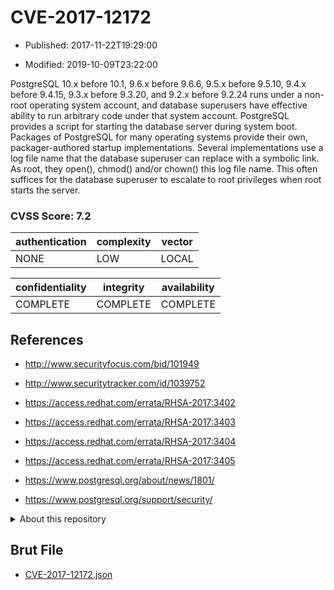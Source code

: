 # CVE-2017-12172

- Published: 2017-11-22T19:29:00

- Modified: 2019-10-09T23:22:00

PostgreSQL 10.x before 10.1, 9.6.x before 9.6.6, 9.5.x before 9.5.10, 9.4.x before 9.4.15, 9.3.x before 9.3.20, and 9.2.x before 9.2.24 runs under a non-root operating system account, and database superusers have effective ability to run arbitrary code under that system account. PostgreSQL provides a script for starting the database server during system boot. Packages of PostgreSQL for many operating systems provide their own, packager-authored startup implementations. Several implementations use a log file name that the database superuser can replace with a symbolic link. As root, they open(), chmod() and/or chown() this log file name. This often suffices for the database superuser to escalate to root privileges when root starts the server.

### CVSS Score: **7.2**

| authentication | complexity | vector |
| --- | --- | --- |
| NONE | LOW | LOCAL |

| confidentiality | integrity | availability |
| --- | --- | --- |
| COMPLETE | COMPLETE | COMPLETE |

## References

* http://www.securityfocus.com/bid/101949

* http://www.securitytracker.com/id/1039752

* https://access.redhat.com/errata/RHSA-2017:3402

* https://access.redhat.com/errata/RHSA-2017:3403

* https://access.redhat.com/errata/RHSA-2017:3404

* https://access.redhat.com/errata/RHSA-2017:3405

* https://www.postgresql.org/about/news/1801/

* https://www.postgresql.org/support/security/

<details>
<summary>About this repository</summary> 

  This repository is part of the project [Live Hack CVE](https://github.com/Live-Hack-CVE). Main website can be found [www.live-hack.org](https://www.live-hack.org) 
  
  Made by [Sn0wAlice](https://github.com/Sn0wAlice) for the people that care about security and need to have a feed of the latest CVEs. Hope you enjoy it, don't forget to star the repo and follow me on [Twitter](https://twitter.com/Sn0wAlice) and [Github](https://github.com/Sn0wAlice). And that is my [personnal website](https://www.alice-snow.me/)

  - [Home Page](https://github.com/Live-Hack-CVE)
  - [Framework](https://github.com/Live-Hack-CVE/cve-framework)
  - [CVE database](https://github.com/Live-Hack-CVE/full_database)
  - [Changelog](https://github.com/Live-Hack-CVE/Changelog)
</details>

## Brut File

* [CVE-2017-12172.json](https://raw.githubusercontent.com/Live-Hack-CVE/full_database/main/cves/2017/CVE-2017-12172.json)

